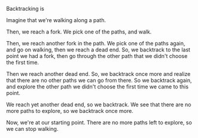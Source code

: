 Backtracking is

Imagine that we're walking along a path.

Then, we reach a fork. We pick one of the paths, and walk.

Then, we reach another fork in the path. We pick one of the paths again, and go on walking, then we reach a dead end. So, we backtrack to the last point we had a fork, then go through the other path that we didn't choose the first time.

Then we reach another dead end. So, we backtrack once more and realize that there are no other paths we can go from there. So we backtrack again, and explore the other path we didn't choose the first time we came to this point.

We reach yet another dead end, so we backtrack. We see that there are no more paths to explore, so we backtrack once more.

Now, we're at our starting point. There are no more paths left to explore, so we can stop walking.